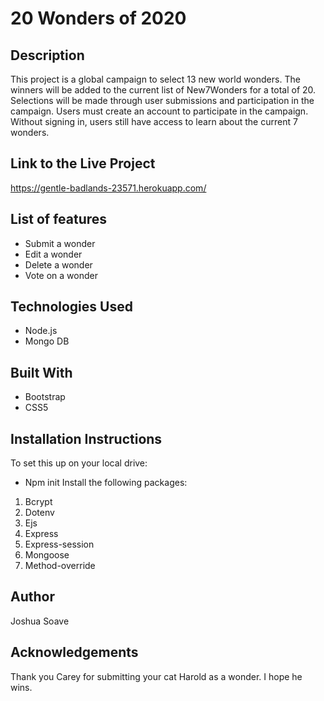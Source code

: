 # 20 Wonders of 2020

## Description
This project is a global campaign to select 13 new world wonders. The winners will be added to the current list of New7Wonders for a total of 20. Selections will be made through user submissions and participation in the campaign. Users must create an account to participate in the campaign. Without signing in, users still have access to learn about the current 7 wonders.

## Link to the Live Project
https://gentle-badlands-23571.herokuapp.com/

## List of features
* Submit a wonder
* Edit a wonder
* Delete a wonder
* Vote on a wonder

## Technologies Used
* Node.js
* Mongo DB

## Built With
* Bootstrap
* CSS5

## Installation Instructions
To set this up on your local drive:
* Npm init
Install the following packages:
1. Bcrypt
2. Dotenv
3. Ejs
4. Express
5. Express-session
6. Mongoose
7. Method-override

## Author
Joshua Soave

## Acknowledgements
Thank you Carey for submitting your cat Harold as a wonder. I hope he wins.
